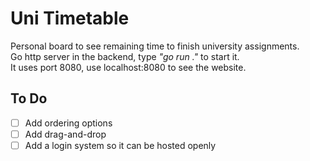 # Uni Timetable
Personal board to see remaining time to finish university assignments.\
Go http server in the backend, type *"go run ."* to start it.\
It uses port 8080, use localhost:8080 to see the website.

## To Do
- [ ] Add ordering options
- [ ] Add drag-and-drop
- [ ] Add a login system so it can be hosted openly
